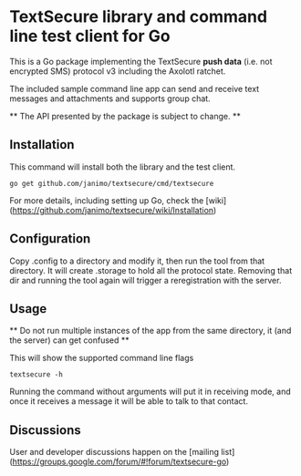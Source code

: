 # TextSecure library and command line test client for Go

This is a Go package implementing the TextSecure **push data** (i.e. not encrypted SMS) protocol v3 including the Axolotl ratchet.

The included sample command line app can send and receive text messages and attachments and supports group chat.

** The API presented by the package is subject to change. **

Installation
------------

This command will install both the library and the test client.

    go get github.com/janimo/textsecure/cmd/textsecure

For more details, including setting up Go, check the [wiki] (https://github.com/janimo/textsecure/wiki/Installation)

Configuration
-------------

Copy .config to a directory and modify it, then run the tool from that directory.
It will create .storage to hold all the protocol state. Removing that dir and running the tool again will trigger a reregistration with the server.

Usage
-----

** Do not run multiple instances of the app from the same directory, it (and the server) can get confused **

This will show the supported command line flags

    textsecure -h

Running the command without arguments will put it in receiving mode, and once it receives a message it will be able to talk to that contact.

Discussions
-----------

User and developer discussions happen on the [mailing list] (https://groups.google.com/forum/#!forum/textsecure-go)
